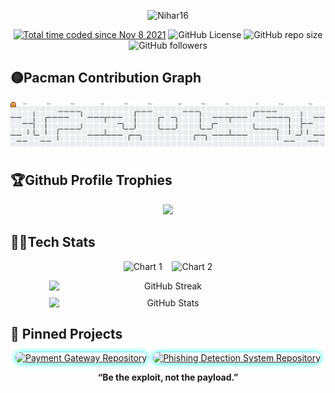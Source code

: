 <p align = "center">
  <img src="https://socialify.git.ci/Nihar16/Nihar16/image?custom_description=This+is+my+portfolio.+Welcome+to+the+Backdoor.%0A%3E+_Code%2C+commit%2C+repeat%2C++automate%2C+build%2C+and+break+things+%E2%80%94+sometimes+in+that+order.&description=1&font=Source+Code+Pro&name=1&owner=1&pattern=Circuit+Board&theme=Auto" alt="Nihar16" width="640" height="320" />
</p>

<p align=center>
  <a href="https://wakatime.com/@5e2942a4-4e03-481e-bca8-c68202b906a9"><img src="https://wakatime.com/badge/user/5e2942a4-4e03-481e-bca8-c68202b906a9.svg" alt="Total time coded since Nov 8 2021" /></a>
  <img alt="GitHub License" src="https://img.shields.io/github/license/Nihar16/Nihar16">
  <img alt="GitHub repo size" src="https://img.shields.io/github/repo-size/Nihar16/Nihar16">
  <img alt="GitHub followers" src="https://img.shields.io/github/followers/Nihar16?label=Followers&logo=github&style=flat" />
</p>

## 🟡Pacman Contribution Graph

<p align="center">
  <picture>
    <source media="(prefers-color-scheme: dark)" srcset="https://raw.githubusercontent.com/Nihar16/Nihar16/output/pacman-contribution-graph-dark.svg">
    <source media="(prefers-color-scheme: light)" srcset="https://raw.githubusercontent.com/Nihar16/Nihar16/output/pacman-contribution-graph.svg">
    <img alt="pacman contribution graph" src="https://raw.githubusercontent.com/Nihar16/Nihar16/output/pacman-contribution-graph.svg">
  </picture>
</p>

## 🏆Github Profile Trophies
<p align = "center">
  <img src="https://github-profile-trophy.vercel.app/?username=Nihar16&no-bg=true&margin-w=10&margin-h=10" />
</p>

## 🧑‍💻Tech Stats

<p align="center">
   <img src="https://wakatime.com/share/@Nihar/27a9a79a-9b08-488b-8669-a7c69a37e133.svg" alt="Chart 1" width="415" />
  &nbsp;&nbsp;
  <img src="https://wakatime.com/share/@Nihar/9133d055-34a2-434e-8165-48b09d88df21.svg" alt="Chart 2" width="415" />
</p>

<div align="center" style="display: flex; flex-wrap: wrap; justify-content: center; gap: 10px;">

  <!-- GitHub Streak (Not Clickable) -->
  <img class="glow-card" src="https://git-hub-streak-stats.vercel.app?user=Nihar16&theme=transparent&hide_border=true&date_format=j%20M%5B%20Y%5D" alt="GitHub Streak" width="380" />

  <!-- GitHub General Stats -->
  <img class="glow-card" src="https://github-readme-stats.vercel.app/api?username=Nihar16&show_icons=true&theme=transparent&count_private=true&hide_border=true" alt="GitHub Stats" width="380" />

</div>


## 📂 Pinned Projects

<div align="center" style="display: flex; flex-wrap: wrap; justify-content: center; gap: 10px;">

  <!-- Payment Gateway Repo -->
  <a href="https://github.com/Nihar16/Payment-Gateway" target="_blank" rel="noopener noreferrer">
    <img class="glow-card" src="https://github-readme-stats.vercel.app/api/pin/?username=Nihar16&repo=Payment-Gateway&theme=transparent&hide_border=true" style="box-shadow: 0 0 10px #00ffe0; border-radius: 8px;" alt="Payment Gateway Repository" width="380" />
  </a>

  <!-- Phishing Detection System Repo -->
  <a href="https://github.com/Nihar16/Phishing-Detection-System" target="_blank" rel="noopener noreferrer">
    <img class="glow-card" src="https://github-readme-stats.vercel.app/api/pin/?username=Nihar16&repo=Phishing-Detection-System&theme=transparent&hide_border=true"style="box-shadow: 0 0 10px #00ffe0; border-radius: 8px;" alt="Phishing Detection System Repository" width="380" />
  </a>

</div>

<p align="center">
  <b>“Be the exploit, not the payload.”</b>
</p>
